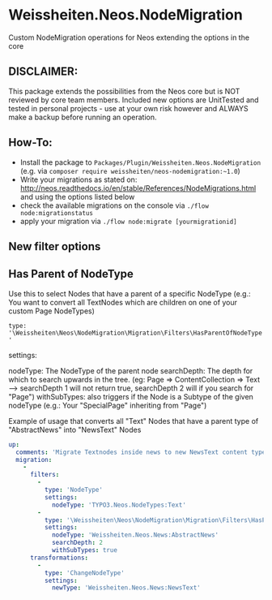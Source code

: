 Weissheiten.Neos.NodeMigration
===============================

Custom NodeMigration operations for Neos extending the options in the core

DISCLAIMER:
-----------

This package extends the possibilities from the Neos core but is NOT reviewed by core team members.
Included new options are UnitTested and tested in personal projects - use at your own risk however and ALWAYS make a backup before running an operation.


How-To:
-------

* Install the package to ``Packages/Plugin/Weissheiten.Neos.NodeMigration`` (e.g. via ``composer require weissheiten/neos-nodemigration:~1.0``)
* Write your migrations as stated on: http://neos.readthedocs.io/en/stable/References/NodeMigrations.html and using the options listed below
* check the available migrations on the console via ``./flow node:migrationstatus``
* apply your migration via ``./flow node:migrate [yourmigrationid]``


New filter options
------------------

Has Parent of NodeType
-----------------------
Use this to select Nodes that have a parent of a specific NodeType (e.g.: You want to convert all TextNodes which are children on one of your custom Page NodeTypes)

``type: '\Weissheiten\Neos\NodeMigration\Migration\Filters\HasParentOfNodeType'``

settings:

nodeType: The NodeType of the parent node
searchDepth: The depth for which to search upwards in the tree. (eg: Page => ContentCollection => Text --> searchDepth 1 will not return true, searchDepth 2 will if you search for "Page")
withSubTypes: also triggers if the Node is a Subtype of the given nodeType (e.g.: Your "SpecialPage" inheriting from "Page")

Example of usage that converts all "Text" Nodes that have a parent type of "AbstractNews" into "NewsText" Nodes

```yaml
up:
  comments: 'Migrate Textnodes inside news to new NewsText content type.'
  migration:
    -
      filters:
        -
          type: 'NodeType'
          settings:
            nodeType: 'TYPO3.Neos.NodeTypes:Text'
        -
          type: '\Weissheiten\Neos\NodeMigration\Migration\Filters\HasParentOfNodeType'
          settings:
            nodeType: 'Weissheiten.Neos.News:AbstractNews'
            searchDepth: 2
            withSubTypes: true
      transformations:
        -
          type: 'ChangeNodeType'
          settings:
            newType: 'Weissheiten.Neos.News:NewsText'
```